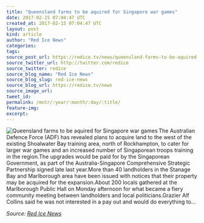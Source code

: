 ```yaml
---
title: "Queensland farms to be aquired for Singapore war games"
date: 2017-02-15 07:04:47 UTC
created_at: 2017-02-15 07:04:47 UTC
layout: post
kind: article
author: "Red Ice News"
categories: 
tags: 
source_post_url: https://redice.tv/news/queensland-farms-to-be-aquired-for-singapore-war-games
source_twitter_url: http://twitter.com/redice
source_twitter: redice
source_blog_name: "Red Ice News"
source_blog_slug: red-ice-news
source_blog_url: https://redice.tv/news
source_image_url: 
tweet_id:
permalink: /mntr/:year/:month/:day/:title/
feature-img: 
excerpt:
---
```

<img align="left" alt="Queensland farms to be aquired for Singapore war games" src="https://rdice.net/a/c/n/17/02150801-Untitled-2-Recovered.9cd7b47f.jpg"> The Australian Defence Force (ADF) has revealed plans to acquire land to the west of the existing Shoalwater Bay training area, north of Rockhampton, to cater for larger war games and an increased number of Singaporean troops training in the region.The upgrades would be paid for by the Singaporean Government, as part of the Australia-Singapore Comprehensive Strategic Partnership signed late last year.More than 40 landholders in the Stanage Bay and Marlborough area have been issued with notices that their property may be acquired for the expansion.About 200 locals gathered at the Marlborough Public Hall on Monday afternoon for what became a fiery community meeting between landholders and local politicians.Grazier Alf Collins said he was not interested in a pay out and would do everything to…<div class="">
    <i>Source: <a href="https://redice.tv/news">Red Ice News</a></i>
</div>

